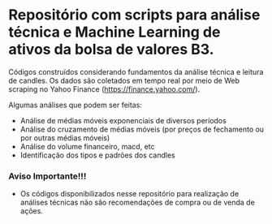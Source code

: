 # Repositório com scripts para análise técnica e Machine Learning de ativos da bolsa de valores B3.

Códigos construídos considerando fundamentos da análise técnica e leitura de candles.
Os dados são coletados em tempo real por meio de Web scraping no Yahoo Finance (<https://finance.yahoo.com/>).

Algumas análises que podem ser feitas:
* Análise de médias móveis exponenciais de diversos períodos
* Análise do cruzamento de médias móveis (por preços de fechamento ou por outras médias móveis)
* Análise do volume financeiro, macd, etc
* Identificação dos tipos e padrões dos candles

### Aviso Importante!!!
* Os códigos disponibilizados nesse repositório para realização de análises técnicas não são recomendações de compra ou de venda de ações.
